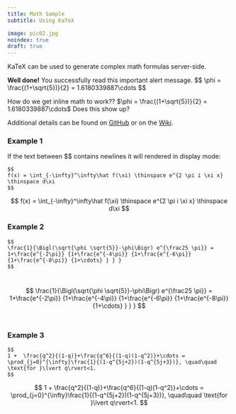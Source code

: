 ```yaml
---
title: Math Sample
subtitle: Using KaTeX

image: pic02.jpg
noindex: true
draft: true
---
```


KaTeX can be used to generate complex math formulas server-side.

<div class="alert alert-success" role="alert">
  <strong>Well done!</strong> You successfully read this important alert message.
  $$
  \phi = \frac{(1+\sqrt{5})}{2} = 1.6180339887\cdots
  $$
</div>

How do we get inline math to work??  $\phi = \frac{(1+\sqrt{5})}{2} = 1.6180339887\cdots$  Does this show up?

Additional details can be found on [GitHub](https://github.com/Khan/KaTeX) or on the [Wiki](http://tiddlywiki.com/plugins/tiddlywiki/katex/).
<!--more-->

### Example 1

If the text between $$ contains newlines it will rendered in display mode:
```
$$
f(x) = \int_{-\infty}^\infty\hat f(\xi) \thinspace e^{2 \pi i \xi x} \thinspace d\xi
$$
```
$$
f(x) = \int_{-\infty}^\infty\hat f(\xi) \thinspace e^{2 \pi i \xi x} \thinspace d\xi
$$


### Example 2
```
$$
\frac{1}{\Bigl(\sqrt{\phi \sqrt{5}}-\phi\Bigr) e^{\frac25 \pi}} = 1+\frac{e^{-2\pi}} {1+\frac{e^{-4\pi}} {1+\frac{e^{-6\pi}} {1+\frac{e^{-8\pi}} {1+\cdots} } } }
$$
```
​​$$
\frac{1}{\Bigl(\sqrt{\phi \sqrt{5}}-\phi\Bigr) e^{\frac25 \pi}} = 1+\frac{e^{-2\pi}} {1+\frac{e^{-4\pi}} {1+\frac{e^{-6\pi}} {1+\frac{e^{-8\pi}} {1+\cdots} } } }
$$
​​

### Example 3
```
$$
1 +  \frac{q^2}{(1-q)}+\frac{q^6}{(1-q)(1-q^2)}+\cdots = \prod_{j=0}^{\infty}\frac{1}{(1-q^{5j+2})(1-q^{5j+3})}, \quad\quad \text{for }\lvert q\rvert<1.
$$
```
$$
1 +  \frac{q^2}{(1-q)}+\frac{q^6}{(1-q)(1-q^2)}+\cdots = \prod_{j=0}^{\infty}\frac{1}{(1-q^{5j+2})(1-q^{5j+3})}, \quad\quad \text{for }\lvert q\rvert<1.
$$

